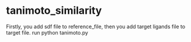 # tanimoto_similarity

Firstly, you add sdf file to reference_file, then you add target ligands file to target file.
run python tanimoto.py

